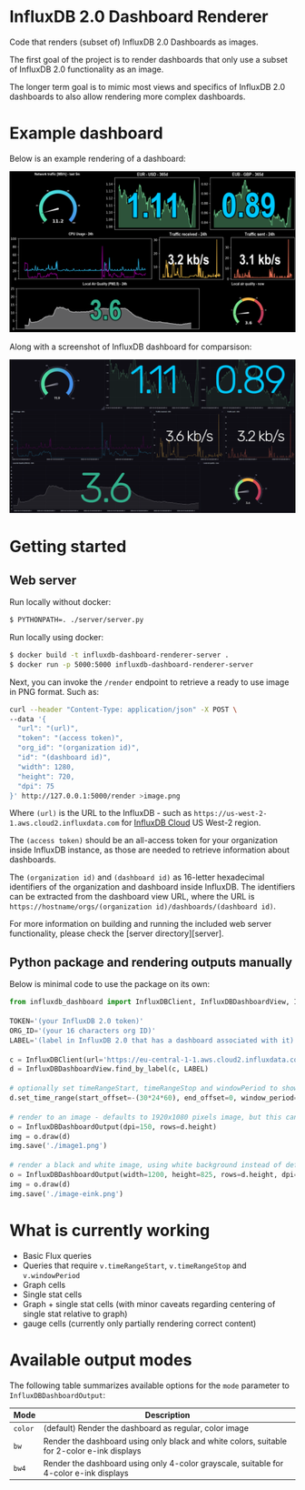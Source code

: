 # InfluxDB 2.0 Dashboard Renderer

Code that renders (subset of) InfluxDB 2.0 Dashboards as images.

The first goal of the project is to render dashboards that only use a subset of InfluxDB 2.0 functionality as an image.

The longer term goal is to mimic most views and specifics of InfluxDB 2.0 dashboards to also allow rendering more complex dashboards.

# Example dashboard

Below is an example rendering of a dashboard:

![Example output dashboard](docs/example-dashboard.png)

Along with a screenshot of InfluxDB dashboard for comparsison:

![Example original dashboard](docs/example-dashboard-infludb.png)

# Getting started

## Web server

Run locally without docker:

```bash
$ PYTHONPATH=. ./server/server.py
```

Run locally using docker:

```bash
$ docker build -t influxdb-dashboard-renderer-server .
$ docker run -p 5000:5000 influxdb-dashboard-renderer-server
```

Next, you can invoke the `/render` endpoint to retrieve a ready to use image in PNG format. Such as:

```bash
curl --header "Content-Type: application/json" -X POST \
--data '{
  "url": "(url)",
  "token": "(access token)",
  "org_id": "(organization id)",
  "id": "(dashboard id)",
  "width": 1280,
  "height": 720,
  "dpi": 75
}' http://127.0.0.1:5000/render >image.png
```

Where `(url)` is the URL to the InfluxDB - such as `https://us-west-2-1.aws.cloud2.influxdata.com` for [InfluxDB Cloud](https://www.influxdata.com/products/influxdb-cloud/) US West-2 region.

The `(access token)` should be an all-access token for your organization inside InfluxDB instance, as those are needed to retrieve information about dashboards.

The `(organization id)` and `(dashboard id)` as 16-letter hexadecimal identifiers of the organization and dashboard inside InfluxDB. The identifiers can be extracted from the dashboard view URL, where the URL is `https://hostname/orgs/(organization id)/dashboards/(dashboard id)`.

For more information on building and running the included web server functionality, please check the [server directory][server].

## Python package and rendering outputs manually

Below is minimal code to use the package on its own:

```python
from influxdb_dashboard import InfluxDBClient, InfluxDBDashboardView, InfluxDBDashboardOutput

TOKEN='(your InfluxDB 2.0 token)'
ORG_ID='(your 16 characters org ID)'
LABEL='(label in InfluxDB 2.0 that has a dashboard associated with it)'

c = InfluxDBClient(url='https://eu-central-1-1.aws.cloud2.influxdata.com', token=TOKEN, org=ORG_ID)
d = InfluxDBDashboardView.find_by_label(c, LABEL)

# optionally set timeRangeStart, timeRangeStop and windowPeriod to show last 30 days, using 15 minute windows
d.set_time_range(start_offset=-(30*24*60), end_offset=0, window_period=15, offset_unit='m')

# render to an image - defaults to 1920x1080 pixels image, but this can be customized
o = InfluxDBDashboardOutput(dpi=150, rows=d.height)
img = o.draw(d)
img.save('./image1.png')

# render a black and white image, using white background instead of default black one ; image is suitable for eink displays
o = InfluxDBDashboardOutput(width=1200, height=825, rows=d.height, dpi=150, mode='bw', dark=False)
img = o.draw(d)
img.save('./image-eink.png')
```

# What is currently working

- Basic Flux queries
- Queries that require `v.timeRangeStart`, `v.timeRangeStop` and `v.windowPeriod`
- Graph cells
- Single stat cells
- Graph + single stat cells (with minor caveats regarding centering of single stat relative to graph)
- gauge cells (currently only partially rendering correct content)

# Available output modes

The following table summarizes available options for the `mode` parameter to `InfluxDBDashboardOutput`:

| Mode    | Description                                                                                 |
| ------- | ------------------------------------------------------------------------------------------- |
| `color` | (default) Render the dashboard as regular, color image                                      |
| `bw`    | Render the dashboard using only black and white colors, suitable for 2-color e-ink displays |
| `bw4`   | Render the dashboard using only 4-color grayscale, suitable for 4-color e-ink displays      |
